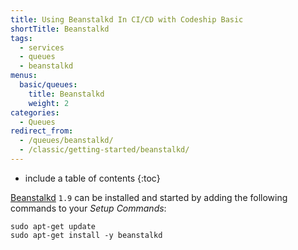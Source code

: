 ```yaml
---
title: Using Beanstalkd In CI/CD with Codeship Basic
shortTitle: Beanstalkd
tags:
  - services
  - queues
  - beanstalkd
menus:
  basic/queues:
    title: Beanstalkd
    weight: 2
categories:
  - Queues    
redirect_from:
  - /queues/beanstalkd/
  - /classic/getting-started/beanstalkd/
---
```


* include a table of contents
{:toc}

[Beanstalkd](https://beanstalkd.github.io) `1.9` can be installed and started by adding the following commands to your _Setup Commands_:

```
sudo apt-get update
sudo apt-get install -y beanstalkd
```
